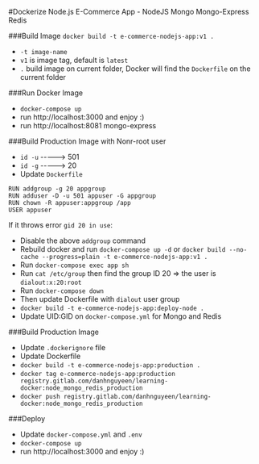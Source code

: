 #Dockerize Node.js E-Commerce App - NodeJS Mongo Mongo-Express Redis

###Build Image
`docker build -t e-commerce-nodejs-app:v1 .`
- `-t image-name`
- `v1` is image tag, default is `latest`
- `.` build image on current folder, Docker will find the `Dockerfile` on the current folder

###Run Docker Image
- `docker-compose up`
- run http://localhost:3000 and enjoy :)
- run http://localhost:8081 mongo-express


###Build Production Image with Nonr-root user
- `id -u` -----> 501
- `id -g` -----> 20
- Update `Dockerfile`
```
RUN addgroup -g 20 appgroup
RUN adduser -D -u 501 appuser -G appgroup
RUN chown -R appuser:appgroup /app
USER appuser
```
If it throws error `gid 20 in use`:
- Disable the above `addgroup` command
- Rebuild docker and run `docker-compose up -d` or `docker build --no-cache --progress=plain -t e-commerce-nodejs-app:v1 .`
- Run `docker-compose exec app sh`
- Run `cat /etc/group` then find the group ID 20 => the user is `dialout:x:20:root`
- Run `docker-compose down`
- Then update Dockerfile with `dialout` user group
- `docker build -t e-commerce-nodejs-app:deploy-node .`
- Update UID:GID on `docker-compose.yml` for Mongo and Redis

###Build Production Image
- Update `.dockerignore` file
- Update Dockerfile
- `docker build -t e-commerce-nodejs-app:production .`
- `docker tag e-commerce-nodejs-app:production registry.gitlab.com/danhnguyeen/learning-docker:node_mongo_redis_production`
- `docker push registry.gitlab.com/danhnguyeen/learning-docker:node_mongo_redis_production`

###Deploy
- Update `docker-compose.yml` and `.env`
- `docker-compose up`
- run http://localhost:3000 and enjoy :)
